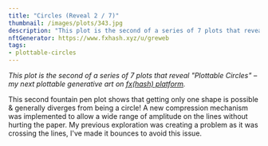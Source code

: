 ```yaml
---
title: "Circles (Reveal 2 / 7)"
thumbnail: /images/plots/343.jpg
description: "This plot is the second of a series of 7 plots that reveal 'Plottable Circles' – my next plottable generative art on fxhash"
nftGenerator: https://www.fxhash.xyz/u/greweb
tags:
- plottable-circles
---
```


*This plot is the second of a series of 7 plots that reveal "Plottable Circles" – my next plottable generative art on [fx(hash) platform](https://fxhash.xyz/u/greweb).*

This second fountain pen plot shows that getting only one shape is possible & generally diverges from being a circle! A new compression mechanism was implemented to allow a wide range of amplitude on the lines without hurting the paper. My previous exploration was creating a problem as it was crossing the lines, I've made it bounces to avoid this issue.